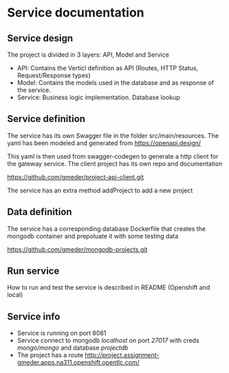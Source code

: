 # Service documentation

## Service design

The project is divided in 3 layers: API, Model and Service

- API: Contains the Verticl definition as API (Routes, HTTP Status, Request/Response types)
- Model: Contains the models used in the database and as response of the service.
- Service: Business logic implementation. Database lookup

## Service definition

The service has its own Swagger file in the folder src/main/resources. The yaml has been modeled and generated from https://openapi.design/

This yaml is then used from swagger-codegen to generate a http client for the gateway service. The client project has its own repo and documentation

https://github.com/gmeder/project-api-client.git

The service has an extra method addProject to add a new project

## Data definition

The service has a corresponding database Dockerfile that creates the mongodb container and prepoluate it with some testing data

https://github.com/gmeder/mongodb-projects.git

## Run service

How to run and test the service is described in README (Openshift and local)

## Service info

- Service is running on port 8081
- Service connect to mongodb *localhost* on port *27017* with creds *mongo/mongo* and database *projectdb*
- The project has a route http://project.assignment-gmeder.apps.na311.openshift.opentlc.com/

